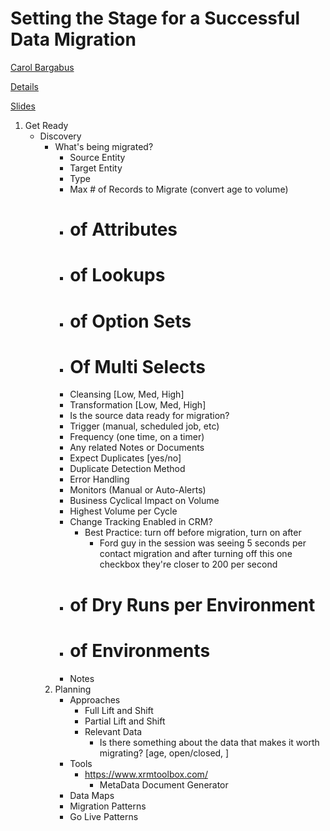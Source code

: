 # Setting the Stage for a Successful Data Migration

[Carol Bargabus](https://www.eventscribe.com/2019/FOCUS/fsPopup.asp?Mode=presenterInfo&PresenterID=601130&embedded=false)

[Details](https://www.eventscribe.com/2019/FOCUS/fsPopup.asp?embedded=true&Mode=presInfo&PresentationID=505396)

[Slides](../assets/de11.pdf)

1. Get Ready
   - Discovery
     - What's being migrated?
       - Source Entity
       - Target Entity
       - Type
       - Max # of Records to Migrate (convert age to volume)
       - # of Attributes
       - # of Lookups
       - # of Option Sets
       - # Of Multi Selects
       - Cleansing [Low, Med, High]
       - Transformation [Low, Med, High]
       - Is the source data ready for migration?
       - Trigger (manual, scheduled job, etc)
       - Frequency (one time, on a timer)
       - Any related Notes or Documents
       - Expect Duplicates [yes/no]
       - Duplicate Detection Method
       - Error Handling
       - Monitors (Manual or Auto-Alerts)
       - Business Cyclical Impact on Volume
       - Highest Volume per Cycle
       - Change Tracking Enabled in CRM?
         - Best Practice: turn off before migration, turn on after
           - Ford guy in the session was seeing 5 seconds per contact migration and after turning off this one checkbox they're closer to 200 per second
       - # of Dry Runs per Environment
       - # of Environments
       - Notes
     2. Planning
        - Approaches
          - Full Lift and Shift
          - Partial Lift and Shift
          - Relevant Data
            - Is there something about the data that makes it worth migrating? [age, open/closed, ]
        - Tools
          - https://www.xrmtoolbox.com/
            - MetaData Document Generator
        - Data Maps
        - Migration Patterns
        - Go Live Patterns
